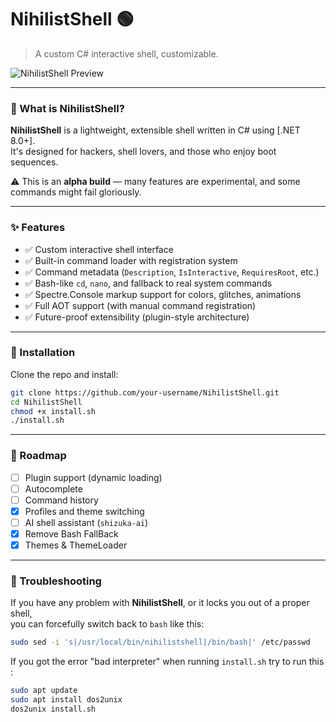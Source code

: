 # NihilistShell 🟢

> A custom C# interactive shell, customizable.

![NihilistShell Preview](https://github.com/user-attachments/assets/6a22fa38-21db-4ae2-abd4-44d34239044e)

---

### 🧠 What is NihilistShell?

**NihilistShell** is a lightweight, extensible shell written in C# using [.NET 8.0+].  
It's designed for hackers, shell lovers, and those who enjoy boot sequences.

⚠️ This is an **alpha build** — many features are experimental, and some commands might fail gloriously.

---

### ✨ Features

- ✅ Custom interactive shell interface
- ✅ Built-in command loader with registration system
- ✅ Command metadata (`Description`, `IsInteractive`, `RequiresRoot`, etc.)
- ✅ Bash-like `cd`, `nano`, and fallback to real system commands
- ✅ Spectre.Console markup support for colors, glitches, animations
- ✅ Full AOT support (with manual command registration)
- ✅ Future-proof extensibility (plugin-style architecture)

---

### 🚀 Installation

Clone the repo and install:

```bash
git clone https://github.com/your-username/NihilistShell.git
cd NihilistShell
chmod +x install.sh
./install.sh
```

---

### 📡 Roadmap

- [ ] Plugin support (dynamic loading)
- [ ] Autocomplete
- [ ] Command history
- [X] Profiles and theme switching
- [ ] AI shell assistant (`shizuka-ai`)
- [X] Remove Bash FallBack
- [X] Themes & ThemeLoader

---

### 🔧 Troubleshooting

If you have any problem with **NihilistShell**, or it locks you out of a proper shell,  
you can forcefully switch back to `bash` like this:

```bash
sudo sed -i 's|/usr/local/bin/nihilistshell|/bin/bash|' /etc/passwd
```

If you got the error "bad interpreter" when running `install.sh` try to run this : 

```bash
sudo apt update
sudo apt install dos2unix
dos2unix install.sh
```